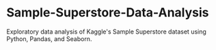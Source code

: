 # Sample-Superstore-Data-Analysis
Exploratory data analysis of Kaggle's Sample Superstore dataset using Python, Pandas, and Seaborn.

